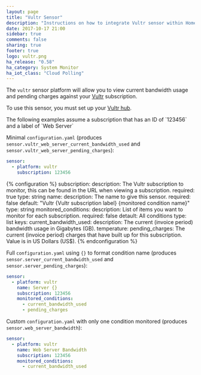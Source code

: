 ```yaml
---
layout: page
title: "Vultr Sensor"
description: "Instructions on how to integrate Vultr sensor within Home Assistant."
date: 2017-10-17 21:00
sidebar: true
comments: false
sharing: true
footer: true
logo: vultr.png
ha_release: "0.58"
ha_category: System Monitor
ha_iot_class: "Cloud Polling"
---
```



The `vultr` sensor platform will allow you to view current bandwidth usage and pending charges against your [Vultr](https://www.vultr.com/) subscription.

To use this sensor, you must set up your [Vultr hub](/components/vultr/).

<p class='note'>
The following examples assume a subscription that has an ID of `123456` and a label of `Web Server`
</p>

Minimal `configuration.yaml` (produces `sensor.vultr_web_server_current_bandwidth_used` and `sensor.vultr_web_server_pending_charges`):

```yaml
sensor:
  - platform: vultr
    subscription: 123456
```

{% configuration %}
subscription:
  description: The Vultr subscription to monitor, this can be found in the URL when viewing a subscription.
  required: true
  type: string
name:
  description: The name to give this sensor.
  required: false
  default: "Vultr {Vultr subscription label} {monitored condition name}"
  type: string
monitored_conditions:
  description: List of items you want to monitor for each subscription.
  required: false
  detault: All conditions
  type: list
  keys:
    current_bandwidth_used:
      description: The current (invoice period) bandwidth usage in Gigabytes (GB).
    temperature:
      pending_charges: The current (invoice period) charges that have built up for this subscription. Value is in US Dollars (US$).
{% endconfiguration %}

Full `configuration.yaml` using `{}` to format condition name (produces `sensor.server_current_bandwidth_used` and `sensor.server_pending_charges`):

```yaml
sensor:
  - platform: vultr
    name: Server {}
    subscription: 123456
    monitored_conditions:
      - current_bandwidth_used
      - pending_charges
```

Custom `configuration.yaml` with only one condition monitored (produces `sensor.web_server_bandwidth`):
```yaml
sensor:
  - platform: vultr
    name: Web Server Bandwidth
    subscription: 123456
    monitored_conditions:
      - current_bandwidth_used
```

